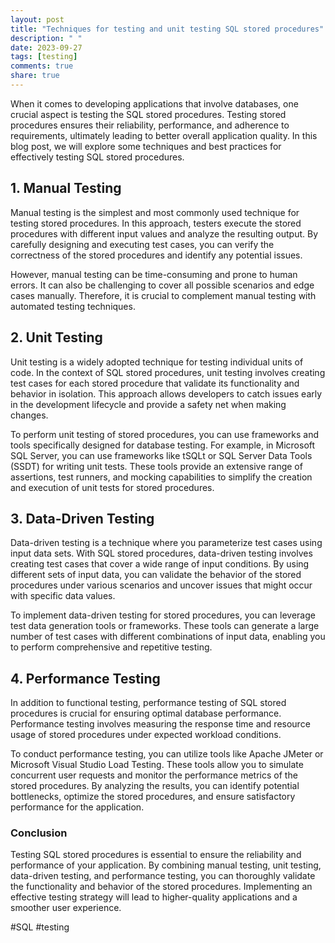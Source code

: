 ```yaml
---
layout: post
title: "Techniques for testing and unit testing SQL stored procedures"
description: " "
date: 2023-09-27
tags: [testing]
comments: true
share: true
---
```


When it comes to developing applications that involve databases, one crucial aspect is testing the SQL stored procedures. Testing stored procedures ensures their reliability, performance, and adherence to requirements, ultimately leading to better overall application quality. In this blog post, we will explore some techniques and best practices for effectively testing SQL stored procedures.

## 1. Manual Testing

Manual testing is the simplest and most commonly used technique for testing stored procedures. In this approach, testers execute the stored procedures with different input values and analyze the resulting output. By carefully designing and executing test cases, you can verify the correctness of the stored procedures and identify any potential issues.

However, manual testing can be time-consuming and prone to human errors. It can also be challenging to cover all possible scenarios and edge cases manually. Therefore, it is crucial to complement manual testing with automated testing techniques.

## 2. Unit Testing

Unit testing is a widely adopted technique for testing individual units of code. In the context of SQL stored procedures, unit testing involves creating test cases for each stored procedure that validate its functionality and behavior in isolation. This approach allows developers to catch issues early in the development lifecycle and provide a safety net when making changes.

To perform unit testing of stored procedures, you can use frameworks and tools specifically designed for database testing. For example, in Microsoft SQL Server, you can use frameworks like tSQLt or SQL Server Data Tools (SSDT) for writing unit tests. These tools provide an extensive range of assertions, test runners, and mocking capabilities to simplify the creation and execution of unit tests for stored procedures.

## 3. Data-Driven Testing

Data-driven testing is a technique where you parameterize test cases using input data sets. With SQL stored procedures, data-driven testing involves creating test cases that cover a wide range of input conditions. By using different sets of input data, you can validate the behavior of the stored procedures under various scenarios and uncover issues that might occur with specific data values.

To implement data-driven testing for stored procedures, you can leverage test data generation tools or frameworks. These tools can generate a large number of test cases with different combinations of input data, enabling you to perform comprehensive and repetitive testing.

## 4. Performance Testing

In addition to functional testing, performance testing of SQL stored procedures is crucial for ensuring optimal database performance. Performance testing involves measuring the response time and resource usage of stored procedures under expected workload conditions.

To conduct performance testing, you can utilize tools like Apache JMeter or Microsoft Visual Studio Load Testing. These tools allow you to simulate concurrent user requests and monitor the performance metrics of the stored procedures. By analyzing the results, you can identify potential bottlenecks, optimize the stored procedures, and ensure satisfactory performance for the application.

### Conclusion

Testing SQL stored procedures is essential to ensure the reliability and performance of your application. By combining manual testing, unit testing, data-driven testing, and performance testing, you can thoroughly validate the functionality and behavior of the stored procedures. Implementing an effective testing strategy will lead to higher-quality applications and a smoother user experience.

#SQL #testing